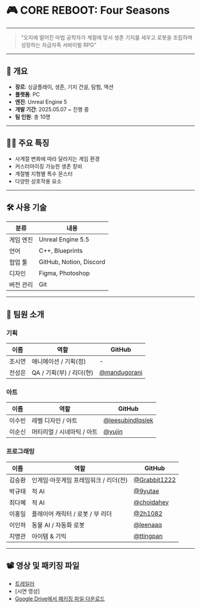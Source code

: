 # 🎮 CORE REBOOT: Four Seasons
---
> “오지에 떨어진 마법 공학자가 계절에 맞서 생존 기지를 세우고 로봇을 조립하며 성장하는 자급자족 서바이벌 RPG”
---
## 📌 개요

- **장르**: 싱글플레이, 생존, 기지 건설, 탐험, 액션
- **플랫폼**: PC
- **엔진**: Unreal Engine 5
- **개발 기간**: 2025.05.07 ~ 진행 중
- **팀 인원**: 총 10명
  
---
## 🧑‍💻 주요 특징

- 사계절 변화에 따라 달라지는 게임 환경​
- 커스터마이징 가능한 생존 장비​
- 계절별 지형별 특수 몬스터​
- 다양한 상호작용 요소
---

## 🛠️ 사용 기술

| 분류       | 내용                        |
|------------|-----------------------------|
| 게임 엔진   | Unreal Engine 5.5           |
| 언어       | C++, Blueprints             |
| 협업 툴    | GitHub, Notion, Discord     |
| 디자인     | Figma, Photoshop            |
| 버전 관리  | Git                         |
---

## 👥 팀원 소개

### 기획

| 이름     | 역할                              | GitHub |
|----------|-----------------------------------|--------|
| 조시연   | 애니메이션 / 기획(정)             | - |
| 전성은   | QA / 기획(부) / 리더(현)  | [@mandugorani](https://github.com/mandugorani) |

### 아트

| 이름     | 역할                   | GitHub |
|----------|------------------------|--------|
| 이수빈   | 레벨 디자인 / 아트      | [@leesubindlqslek](https://github.com/leesubindlqslek) |
| 이순신   | 머티리얼 / 시네마틱 / 아트 | [@yujin](https://github.com/yujin) |

### 프로그래밍

| 이름     | 역할                                         | GitHub |
|----------|----------------------------------------------|--------|
| 김승환   | 인게임·아웃게임 프레임워크 / 리더(전) | [@Grabbit1222](https://github.com/Grabbit1222) |
| 박규태   | 적 AI                                        | [@9yutae](https://github.com/9yutae) |
| 최다혜   | 적 AI                                        | [@choidahey](https://github.com/choidahey) |
| 이홍일   | 플레이어 캐릭터 / 로봇  / 부 리더             | [@2h1082](https://github.com/2h1082) |
| 이인하   | 동물 AI / 자동화 로봇                        | [@leenaaq](https://github.com/leenaaq) |
| 지명관   | 아이템 & 기믹                                | [@ttingpan](https://github.com/ttingpan) |


---

## 📽️ 영상 및 패키징 파일

- [트레일러](https://www.youtube.com/watch?v=YBkUOtBk9Gc)
- [시연 영상]
- [Google Drive에서 패키징 파일 다운로드](https://drive.google.com/file/d/1RSTlAKaQvj6pgG-_psZJq0-ThFH1vtaN/view?usp=sharing)


